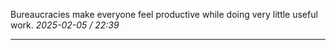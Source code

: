 
Bureaucracies make everyone feel productive while doing very little useful work. 
*2025-02-05 /* *22:39*

---
